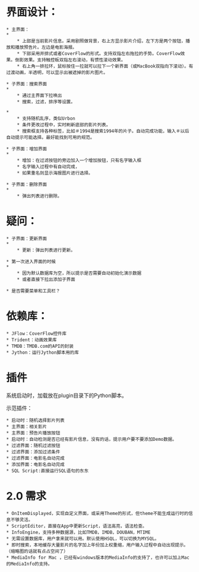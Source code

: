 # 界面设计：

	* 主界面：
	*
		* 上部是当前影片信息。采用剧照做背景，右上方显示影片介绍，左下方是两个按钮，播放和播放预告片。左边是电影海报。
		* 下部采用并排式或者CoverFlow的形式。支持双指左右拖拉的手势。CoverFlow效果。倒影效果。支持触控板双指左右滚动，有惯性滚动效果。
		* 右上角一排拉环，鼠标按住一拉就可以拉下一个新界面（或MacBook双指向下滚动）。有过渡动画，半透明，可以显示出被遮掉的影片图片。

	* 子界面：搜索界面
	*
		* 通过主界面下拉唤出
		* 搜索，过滤，排序等设置。

	*
		* 支持随机乱序，类似Urbon
		* 条件更改过程中，实时刷新底部的影片列表。
		* 搜索框支持各种标签，比如＃1994是搜索1994年的片子。自动完成功能，输入＃以后自动提示可能选择。最好能找到可用的规范。

	* 子界面：增加界面
	*
		* 增加：在过滤按钮的旁边加入一个增加按钮，只有名字输入框
		* 名字输入过程中有自动完成，
		* 如果重名则显示海报图片进行选择。

	* 子界面：删除界面
	*
		* 弹出列表进行删除。


# 疑问：

	* 子界面：更新界面
	*
		* 更新：弹出列表进行更新。

	* 第一次进入界面的时候
	*
		* 因为默认数据库为空，所以提示是否需要自动初始化演示数据
		* 或者直接下拉出添加子界面

	* 是否需要菜单和工具栏？


# 依赖库：

	* JFlow：CoverFlow控件库
	* Trident：动画效果库
	* TMDB：TMDB.com的API的封装
	* Jython：运行Jython脚本用的库

# 插件

系统启动时，加载放在plugin目录下的Python脚本。

示范插件：

	* 启动时：随机选择影片列表
	* 主界面：相关影片
	* 主界面：预告片播放按钮
	* 启动时：自动检测是否已经有影片信息，没有的话，提示用户要不要添加Demo数据。
	* 过滤界面：随机过滤按钮
	* 过滤界面：添加过滤条件
	* 过滤界面：电影名自动完成
	* 添加界面：电影名自动完成
	* SQL Script:直接运行SQL语句的东东


# 2.0 需求

	* OnItemDisplayed，实现自定义界面，或采用Theme的形式，但theme不能生成运行时的信息不够灵活。
	* ScriptEditor，直接在App中更新Script，语法高亮，语法检查。
	* InfoEngine，支持多种数据源，比如TMDB，IMDB，DOUBAN，MTIME
	* 无需设置数据库，用户拿来就可以用。默认使用HSQL，可以切换为MYSQL。
	* 即时搜索，本地缓存大量影片的名字加上年份加上权重缩，用户输入过程中自动出现提示。（缩略图的话就有点占空间了）
	* MediaInfo for Mac ，已经有windows版本的MediaInfo的支持了，也许可以加上Mac的MediaInfo的支持。



